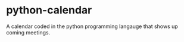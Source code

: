 # python-calendar
A calendar coded in the python programming langauge that shows up coming meetings.
